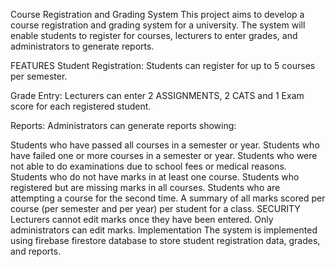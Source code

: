 Course Registration and Grading System
This project aims to develop a course registration and grading system for a university. The system will enable students to register for courses, lecturers to enter grades, and administrators to generate reports.

FEATURES
Student Registration: Students can register for up to 5 courses per semester.

Grade Entry: Lecturers can enter 2 ASSIGNMENTS, 2 CATS and 1 Exam score for each registered student.

Reports: Administrators can generate reports showing:

Students who have passed all courses in a semester or year.
Students who have failed one or more courses in a semester or year.
Students who were not able to do examinations due to school fees or medical reasons.
Students who do not have marks in at least one course.
Students who registered but are missing marks in all courses.
Students who are attempting a course for the second time.
A summary of all marks scored per course (per semester and per year) per student for a class.
SECURITY
Lecturers cannot edit marks once they have been entered.
Only administrators can edit marks.
Implementation
The system is implemented using firebase firestore database to store student registration data, grades, and reports.
